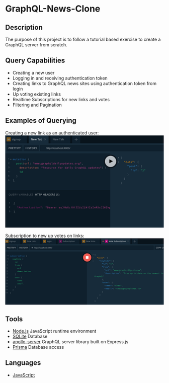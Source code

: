 ﻿# GraphQL-News-Clone
 
## Description
The purpose of this project is to follow a tutorial based exercise to create a GraphQL server from scratch.

## Query Capabilities
- Creating a new user
- Logging in and receiving authentication token
- Creating links to GraphQL news sites using authentication token from login
- Up voting existing links
- Realtime Subscriptions for new links and votes
- Filtering and Pagination

## Examples of Querying
Creating a new link as an authenticated user:
![Image Link Query](https://github.com/mchadds/GraphQL-News-Clone/blob/main/imgs/NewLinkWithAuthentication.PNG)

Subscription to new up votes on links: 
![Image Subscription Query](https://github.com/mchadds/GraphQL-News-Clone/blob/main/imgs/VoteSubscription.PNG)


## Tools
- [Node.js](https://nodejs.org/en/) JavaScript runtime environment 
- [SQLite](https://www.sqlite.org/index.html) Database
- [apollo-server](https://www.apollographql.com/docs/apollo-server/) GraphQL server library built on Express.js
- [Prisma](https://www.prisma.io/) Database access 

## Languages
- [JavaScript](https://www.javascript.com/)
